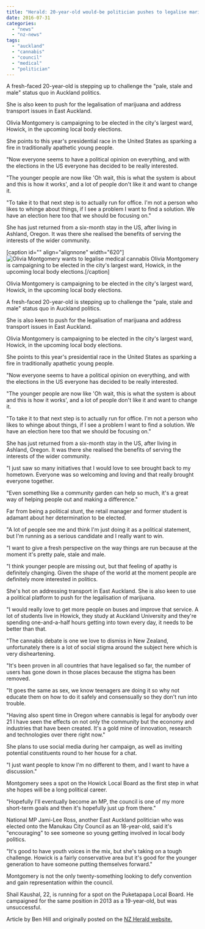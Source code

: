 ```yaml
---
title: "Herald: 20-year-old would-be politician pushes to legalise marijuana"
date: 2016-07-31
categories: 
  - "news"
  - "nz-news"
tags: 
  - "auckland"
  - "cannabis"
  - "council"
  - "medical"
  - "politician"
---
```


A fresh-faced 20-year-old is stepping up to challenge the "pale, stale and male" status quo in Auckland politics.

She is also keen to push for the legalisation of marijuana and address transport issues in East Auckland.

Olivia Montgomery is campaigning to be elected in the city's largest ward, Howick, in the upcoming local body elections.

She points to this year's presidential race in the United States as sparking a fire in traditionally apathetic young people.

"Now everyone seems to have a political opinion on everything, and with the elections in the US everyone has decided to be really interested.

"The younger people are now like 'Oh wait, this is what the system is about and this is how it works', and a lot of people don't like it and want to change it.

"To take it to that next step is to actually run for office. I'm not a person who likes to whinge about things, if I see a problem I want to find a solution. We have an election here too that we should be focusing on."

She has just returned from a six-month stay in the US, after living in Ashland, Oregon. It was there she realised the benefits of serving the interests of the wider community.

\[caption id="" align="alignnone" width="620"\]![Olivia Montgomery wants to legalise medical cannabis](https://mcanz.org.nz/wp-content/uploads/2022/04/SCCZEN_220716SPLMONTGOMERY_620x310.jpg) Olivia Montgomery is campaigning to be elected in the city's largest ward, Howick, in the upcoming local body elections.\[/caption\]

Olivia Montgomery is campaigning to be elected in the city's largest ward, Howick, in the upcoming local body elections.

A fresh-faced 20-year-old is stepping up to challenge the "pale, stale and male" status quo in Auckland politics.

She is also keen to push for the legalisation of marijuana and address transport issues in East Auckland.

Olivia Montgomery is campaigning to be elected in the city's largest ward, Howick, in the upcoming local body elections.

She points to this year's presidential race in the United States as sparking a fire in traditionally apathetic young people.

"Now everyone seems to have a political opinion on everything, and with the elections in the US everyone has decided to be really interested.

"The younger people are now like 'Oh wait, this is what the system is about and this is how it works', and a lot of people don't like it and want to change it.

"To take it to that next step is to actually run for office. I'm not a person who likes to whinge about things, if I see a problem I want to find a solution. We have an election here too that we should be focusing on."

She has just returned from a six-month stay in the US, after living in Ashland, Oregon. It was there she realised the benefits of serving the interests of the wider community.

"I just saw so many initiatives that I would love to see brought back to my hometown. Everyone was so welcoming and loving and that really brought everyone together.

"Even something like a community garden can help so much, it's a great way of helping people out and making a difference."

Far from being a political stunt, the retail manager and former student is adamant about her determination to be elected.

"A lot of people see me and think I'm just doing it as a political statement, but I'm running as a serious candidate and I really want to win.

"I want to give a fresh perspective on the way things are run because at the moment it's pretty pale, stale and male.

"I think younger people are missing out, but that feeling of apathy is definitely changing. Given the shape of the world at the moment people are definitely more interested in politics.

She's hot on addressing transport in East Auckland. She is also keen to use a political platform to push for the legalisation of marijuana.

"I would really love to get more people on buses and improve that service. A lot of students live in Howick, they study at Auckland University and they're spending one-and-a-half hours getting into town every day, it needs to be better than that.

"The cannabis debate is one we love to dismiss in New Zealand, unfortunately there is a lot of social stigma around the subject here which is very disheartening.

"It's been proven in all countries that have legalised so far, the number of users has gone down in those places because the stigma has been removed.

"It goes the same as sex, we know teenagers are doing it so why not educate them on how to do it safely and consensually so they don't run into trouble.

"Having also spent time in Oregon where cannabis is legal for anybody over 21 I have seen the effects on not only the community but the economy and industries that have been created. It's a gold mine of innovation, research and technologies over there right now."

She plans to use social media during her campaign, as well as inviting potential constituents round to her house for a chat.

"I just want people to know I'm no different to them, and I want to have a discussion."

Montgomery sees a spot on the Howick Local Board as the first step in what she hopes will be a long political career.

"Hopefully I'll eventually become an MP, the council is one of my more short-term goals and then it's hopefully just up from there."

National MP Jami-Lee Ross, another East Auckland politician who was elected onto the Manukau City Council as an 18-year-old, said it's "encouraging" to see someone so young getting involved in local body politics.

"It's good to have youth voices in the mix, but she's taking on a tough challenge. Howick is a fairly conservative area but it's good for the younger generation to have someone putting themselves forward."

Montgomery is not the only twenty-something looking to defy convention and gain representation within the council.

Shail Kaushal, 22, is running for a spot on the Puketapapa Local Board. He campaigned for the same position in 2013 as a 19-year-old, but was unsuccessful.

Article by Ben Hill and originally posted on the [NZ Herald website.](http://www.nzherald.co.nz/nz/news/article.cfm?c_id=1&objectid=11684701)
